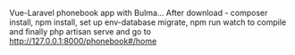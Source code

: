 Vue-Laravel phonebook app with Bulma... After download - composer install, npm install, set up env-database
migrate, npm run watch to compile and finally php artisan serve and go to http://127.0.0.1:8000/phonebook#/home
